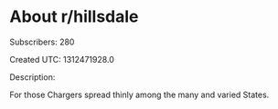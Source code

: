 # About r/hillsdale

Subscribers: 280

Created UTC: 1312471928.0

Description:

For those Chargers spread thinly among the many and varied States.

